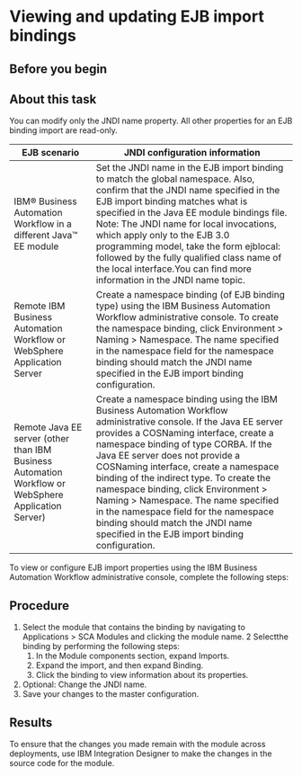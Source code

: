 <!-- image -->

# Viewing and updating EJB import bindings

## Before you begin

## About this task

You can modify only the JNDI name property. All other properties for an
EJB binding import are read-only.

| EJB scenario                                                                                        | JNDI configuration information                                                                                                                                                                                                                                                                                                                                                                                                                                                                                                             |
|-----------------------------------------------------------------------------------------------------|--------------------------------------------------------------------------------------------------------------------------------------------------------------------------------------------------------------------------------------------------------------------------------------------------------------------------------------------------------------------------------------------------------------------------------------------------------------------------------------------------------------------------------------------|
| IBM® Business Automation Workflow in a different Java™ EE module                                    | Set the JNDI name in the EJB import binding to match the global namespace. Also, confirm that the JNDI name specified in the EJB import binding matches what is specified in the Java EE module bindings file. Note: The JNDI name for local invocations, which apply only to the EJB 3.0 programming model, take the form ejblocal: followed by the fully qualified class name of the local interface.You can find more information in the JNDI name topic.                                                                               |
| Remote IBM Business Automation Workflow or WebSphere Application Server                             | Create a namespace binding (of EJB binding type) using the IBM Business Automation Workflow administrative console. To create the namespace binding, click Environment > Naming > Namespace.  The name specified in the namespace field for the namespace binding should match the JNDI name specified in the EJB import binding configuration.                                                                                                                                                                                            |
| Remote Java EE server (other than IBM Business Automation Workflow or WebSphere Application Server) | Create a namespace binding using the IBM Business Automation Workflow administrative console.  If the Java EE server provides a COSNaming interface, create a namespace binding of type CORBA. If the Java EE server does not provide a COSNaming interface, create a namespace binding of the indirect type.  To create the namespace binding, click Environment > Naming > Namespace.  The name specified in the namespace field for the namespace binding should match the JNDI name specified in the EJB import binding configuration. |

To view or configure EJB import properties using the IBM Business Automation Workflow administrative console, complete the
following steps:

## Procedure

1. Select the module
that contains the binding by navigating to Applications > SCA Modules and clicking the
module name.
2 Selectthe binding by performing the following steps:
    1. In the Module components section,
expand Imports.
    2. Expand the import, and then
expand Binding.
    3. Click the binding to view
information about its properties.
3. Optional: 
Change the JNDI name.
4. Save your changes to the master configuration.

## Results

To ensure
that the changes you made remain with the module across deployments,
use IBM Integration Designer to make the changes in the source code
for the module.
